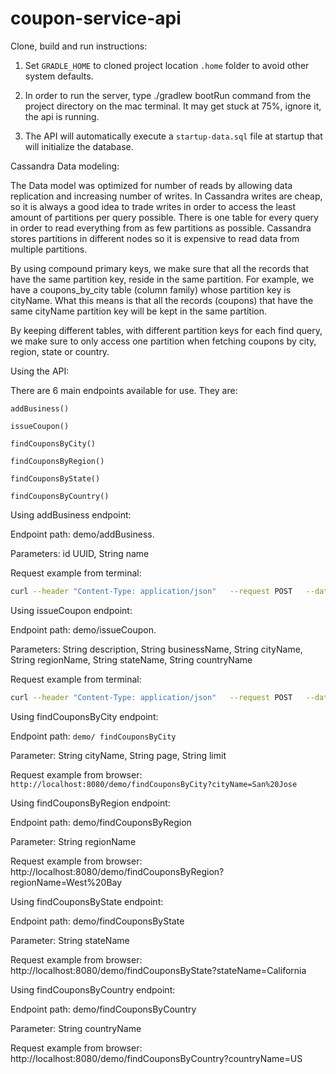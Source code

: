 # coupon-service-api

Clone, build and run instructions: 

1. Set `GRADLE_HOME` to cloned project location `.home` folder to avoid other system defaults. 

2. In order to run the server, type ./gradlew bootRun command from the project directory on the mac terminal. It may get stuck at 75%, ignore it, the api is running. 

3. The API will automatically execute a `startup-data.sql` file at startup that will initialize the database. 


Cassandra Data modeling: 

The Data model was optimized for number of reads by allowing data replication and increasing number of writes. In Cassandra writes are cheap, so it is always a good idea to trade writes in order to access the least amount of partitions per query possible.  There is one table for every query in order to read everything from as few partitions as possible. Cassandra stores partitions in different nodes so it is expensive to read data from multiple partitions. 

By using compound primary keys, we make sure that all the records that have the same partition key, reside in the same partition. For example, we have a coupons_by_city table (column family) whose partition key is cityName. What this means is that all the records (coupons) that have the same cityName partition key will be kept in the same partition.  

By keeping different tables, with different partition keys for each find query, we make sure to only access one partition when fetching coupons by city, region, state or country. 

 

Using the API: 

There are 6 main endpoints available for use. They are: 

`addBusiness()`

`issueCoupon()`

`findCouponsByCity()`

`findCouponsByRegion()`

`findCouponsByState()`

`findCouponsByCountry()`


Using addBusiness endpoint:  

Endpoint path:  demo/addBusiness. 

Parameters: id UUID, String name 

Request example from terminal: 

```sh
curl --header "Content-Type: application/json"   --request POST   --data '{"id":"3c79e27e-6c3c-4e6c-b8ba-401e6a5ee39b","name":"tesla"}'   http://localhost:8080/demo/addBusiness 
```

 

Using issueCoupon endpoint: 

Endpoint path:  demo/issueCoupon. 

Parameters: String description, String businessName, String cityName, String regionName, String stateName, String countryName 

Request example from terminal: 

```sh
curl --header "Content-Type: application/json"   --request POST   --data '{"description":"Uber discount","businessName":"Uber","cityName":"San Francisco","regionName":"West Bay","stateName":"California","countryName":"US"}'   http://localhost:8080/demo/issueCoupon  
```

 

Using findCouponsByCity endpoint: 

Endpoint path:  `demo/ findCouponsByCity` 

Parameter: String cityName, String page, String limit 

Request example from browser: `http://localhost:8080/demo/findCouponsByCity?cityName=San%20Jose`


Using findCouponsByRegion endpoint: 

Endpoint path:  demo/findCouponsByRegion 

Parameter: String regionName 

Request example from browser: http://localhost:8080/demo/findCouponsByRegion?regionName=West%20Bay 

 
Using findCouponsByState endpoint: 

Endpoint path:  demo/findCouponsByState 

Parameter: String stateName 

Request example from browser: http://localhost:8080/demo/findCouponsByState?stateName=California 

 

Using findCouponsByCountry endpoint: 

Endpoint path:  demo/findCouponsByCountry 

Parameter: String countryName 

Request example from browser: http://localhost:8080/demo/findCouponsByCountry?countryName=US 

